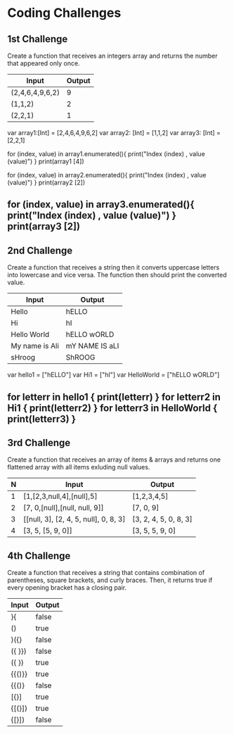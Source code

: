 # Coding Challenges

## 1st Challenge
Create a function that receives an integers array and returns the number that appeared only once.

| Input           | Output   |
| --------------- | -------- |
| (2,4,6,4,9,6,2) | 9        |
| (1,1,2)         | 2        |
| (2,2,1)         | 1        |

var array1:[Int] = [2,4,6,4,9,6,2]
var array2: [Int] = [1,1,2]
var array3: [Int] = [2,2,1]


for (index, value) in array1.enumerated(){
    print("Index \(index) , value \(value)")
}
print(array1 [4])

for (index, value) in array2.enumerated(){
    print("Index \(index) , value \(value)")
}
print(array2 [2])

for (index, value) in array3.enumerated(){
    print("Index \(index) , value \(value)")
}
print(array3 [2])
-------------------------------------------
## 2nd Challenge
Create a function that receives a string then it converts uppercase letters into lowercase and vice versa. The function then should print the converted value.

| Input          | Output         |
| -------------- | -------------- |
| Hello          | hELLO          |
| Hi             | hI             |
| Hello World    | hELLO wORLD    |
| My name is Ali | mY NAME IS aLI |
| sHroog         | ShROOG         |


var hello1 = ["hELLO"]
var Hi1 = ["hI"]
var HelloWorld = ["hELLO wORLD"]

for letterr in hello1 {
    print(letterr)
}
for letterr2 in Hi1 {
    print(letterr2)
}
for letterr3 in HelloWorld {
    print(letterr3)
}
---------------------------
## 3rd Challenge
Create a function that receives an array of items & arrays and returns one flattened array with all items exluding null values.

| N | Input                                 | Output                |
| - | ------------------------------------- | --------------------- |
| 1 | [1,[2,3,null,4],[null],5]             | [1,2,3,4,5]           |
| 2 | [7, 0,[null],[null, null, 9]]         | [7, 0, 9]             |
| 3 | [[null, 3], [2, 4, 5, null], 0, 8, 3] | [3, 2, 4, 5, 0, 8, 3] |
| 4 | [3, 5, [5, 9, 0]]                     | [3, 5, 5, 9, 0]       |


## 4th Challenge
Create a function that receives a string that contains combination of parentheses, square brackets, and curly braces. Then, it returns true if every opening bracket has a closing pair.

| Input    | Output |
| -------- | -------- |
| }{       | false    |
| ()       | true     |
| )({}     | false    |
| ({ }})   | false    |
| ({ })    | true     |
| {{()}}   | true     |
| {{()}    | false    |
| [{}]     | true     |
| {[(}])   | true     |
| {[}])    | false    |



